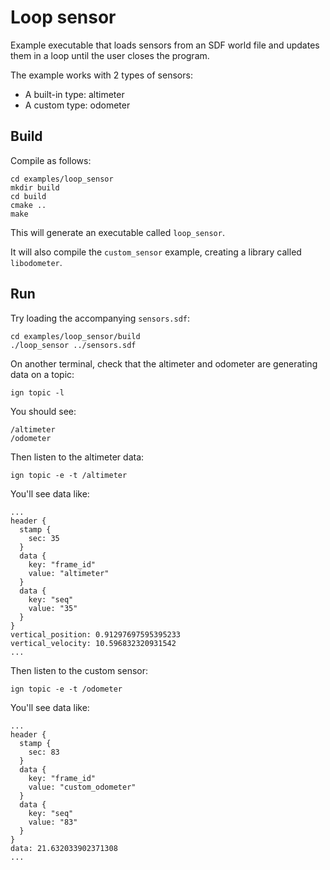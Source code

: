 # Loop sensor

Example executable that loads sensors from an SDF world file and updates them in
a loop until the user closes the program.

The example works with 2 types of sensors:

* A built-in type: altimeter
* A custom type: odometer

## Build

Compile as follows:

```
cd examples/loop_sensor
mkdir build
cd build
cmake ..
make
```

This will generate an executable called `loop_sensor`.

It will also compile the `custom_sensor` example, creating a library called
`libodometer`.

## Run

Try loading the accompanying `sensors.sdf`:

```
cd examples/loop_sensor/build
./loop_sensor ../sensors.sdf
```

On another terminal, check that the altimeter and odometer are generating
data on a topic:

```
ign topic -l
```

You should see:

```
/altimeter
/odometer
```

Then listen to the altimeter data:

```
ign topic -e -t /altimeter
```

You'll see data like:

```
...
header {
  stamp {
    sec: 35
  }
  data {
    key: "frame_id"
    value: "altimeter"
  }
  data {
    key: "seq"
    value: "35"
  }
}
vertical_position: 0.91297697595395233
vertical_velocity: 10.596832320931542
...
```

Then listen to the custom sensor:

```
ign topic -e -t /odometer
```

You'll see data like:

```
...
header {
  stamp {
    sec: 83
  }
  data {
    key: "frame_id"
    value: "custom_odometer"
  }
  data {
    key: "seq"
    value: "83"
  }
}
data: 21.632033902371308
...
```

